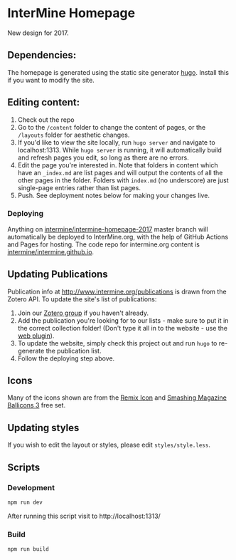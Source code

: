 # InterMine Homepage

New design for 2017.

## Dependencies:
The homepage is generated using the static site generator [hugo](https://gohugo.io/). Install this if you want to modify the site.

## Editing content:

1. Check out the repo
2. Go to the `/content` folder to change the content of pages, or the `/layouts` folder for aesthetic changes.
4. If you'd like to view the site locally, run `hugo server` and navigate to localhost:1313. While `hugo server` is running, it will automatically build and refresh pages you edit, so long as there are no errors.
3. Edit the page you're interested in. Note that folders in content which have an `_index.md` are list pages and will output the contents of all the other pages in the folder. Folders with `index.md` (no underscore) are just single-page entries rather than list pages.
6. Push. See deployment notes below for making your changes live.

### Deploying

Anything on [intermine/intermine-homepage-2017](https://github.com/intermine/intermine-homepage-2017) master branch will automatically be deployed to InterMine.org, with the help of GitHub Actions and Pages for hosting. The code repo for intermine.org content is [intermine/intermine.github.io](https://github.com/intermine/intermine.github.io).

## Updating Publications

Publication info at http://www.intermine.org/publications is drawn from the Zotero API.
To update the site's list of publications:

1. Join our [Zotero group](https://www.zotero.org/groups/2117194/intermine/items/) if you haven't already.
2. Add the publication you're looking for to our lists - make sure to put it in the correct collection folder! (Don't type it all in to the website - use the [web plugin](https://www.zotero.org/support/getting_stuff_into_your_library)).
3. To update the website, simply check this project out and run `hugo` to re-generate the publication list.
4. Follow the deploying step above.

## Icons

Many of the icons shown are from the [Remix Icon](https://remixicon.com/) and [Smashing Magazine Ballicons 3](https://www.smashingmagazine.com/2017/03/free-sparkly-icons-ballicons-eps-svg/) free set.

## Updating styles

If you wish to edit the layout or styles, please edit `styles/style.less`.

## Scripts
### Development
```bash
npm run dev
```
After running this script visit to http://localhost:1313/

### Build
```bash
npm run build
```